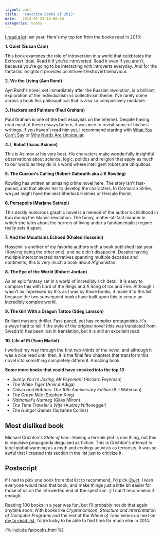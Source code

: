 ```yaml
---
layout: post
title:  "Favorite Books of 2013"
date:   2014-01-23 12:00:00
categories: books
---
```


[I read a lot](https://www.goodreads.com/review/list/1059476-nithin-bekal?read_at=2013&view=covers) last year. Here's my top ten from the books read in 2013:

**1. Quiet (Susan Cain)**

This book examines the role of introversion in a world that celebrates the Extrovert Ideal. Read it if you're introverted. Read it even if you aren't, because you're going to be interacting with introverts everyday. And for the fantastic insights it provides on introvert/extrovert behaviour.

**2. We the Living (Ayn Rand)**

Ayn Rand's novel, set immediately after the Russian revolution, is a brilliant exploration of the individualism vs collectivism theme. I've rarely come across a book this philosophical that is also so compulsively readable.

**3. Hackers and Painters (Paul Graham)**

Paul Graham is one of the best essayists on the internet. Despite having read most of these essays before, it was nice to revisit some of his best writings. If you haven't read him yet, I recommend starting with [What You Can't Say](http://paulgraham.com/say.html) or [Why Nerds Are Unpopular](http://paulgraham.com/nerds.html).

**4. I, Robot (Isaac Asimov)**

This is Asimov at his very best. His characters make wonderfully insightful observations about science, logic, politics and religion that apply as much to our world as they do in a world where intelligent robots are ubiquitous.

**5. The Cuckoo's Calling (Robert Galbraith aka J K Rowling)**

Rowling has written an amazing crime novel here. The story isn't fast-paced, and that allows her to develop the characters. In Cormoran Strike, we just might have the next Sherlock Holmes or Hercule Poirot.

**6. Persepolis (Marjane Satrapi)**

This darkly humorous graphic novel is a memoir of the author's childhood in Iran during the Islamic revolution. The funny, matter-of-fact manner in which she talks about the horrors of living under a fundamentalist regime really sets it apart.

**7. And the Mountains Echoed (Khaled Hosseini)**

Hosseini is another of my favorite authors with a book published last year (Rowling being the other one), and he didn't disappoint. Despite having multiple interconnected narratives spanning multiple decades and continents, this is very much a book about Afghanistan.

**8. The Eye of the World (Robert Jordan)**

As an epic fantasy set in a world of incredibly rich detail, it is easy to compare this with Lord of the Rings and A Song of Ice and Fire. Although I wasn't as impressed by this as I was by those books, it made it to this list because the two subsequent books have built upon this to create an incredibly complex world.

**9. The Girl With a Dragon Tattoo (Stieg Larsson)**

Brilliant mystery thriller. Fast-paced, yet has complex protagonists. It's always hard to tell if the style of the original novel (this was translated from Swedish) has been lost in translation, but it is still an excellent read.

**10. Life of Pi (Yann Martel)**

I worked my way through the first two-thirds of the novel, and although it was a nice read until then, it is the final few chapters that transform this novel into something completely different. Amazing book.

**Some more books that could have sneaked into the top 10**

* _Surely You're Joking, Mr Feynman!_ (Richard Feynman)
* _The White Tiger_ (Arvind Adiga)
* _Calvin and Hobbes: The 10th Anniversary Edition_ (Bill Waterson).
* _The Green Mile_ (Stephen King)
* _Nathaniel's Nutmeg_ (Giles Milton)
* _The Time Traveler's Wife_ (Audrey Niffenegger)
* _The Hunger Games_ (Suzanne Collins)

## Most disliked book

Michael Crichton's _State of Fear_. Having a terrible plot is one thing, but this is repulsive propaganda disguised as fiction. This is Crichton's attempt to label global warming as a myth and ecology activists as terrorists. It was so awful that I created this section in the list just to criticize it.

## Postscript

If I had to pick one book from that list to recommend, I'd pick [_Quiet_](http://www.amazon.in/Quiet-power-introverts-world-talking/dp/0141029196/). I wish everyone would read that book, and make things just a little bit easier for those of us on the introverted end of the spectrum. ;) I can't recommend it enough.

Reading 100 books in a year was fun, but I'll probably not do that again anytime soon. With books like _Cryptonomicon_, _Structure and Interpretation of Computer Programs_ and the rest of the _Wheel of Time_ series up next on [my to-read list](https://www.goodreads.com/review/list/1059476?shelf=tbr-2014), I'd be lucky to be able to find time for much else in 2014.

{% include favbooks.html %}
